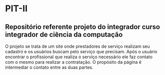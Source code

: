 # PIT-II

## Repositório referente projeto do integrador curso integrador de ciência da computação

O projeto se trata de um site onde prestadores de serviço realizam seu cadastro e os usuários buscam pelo serviço que precisam.
Após o usuário encontrar o profissional que realiza o serviço necessário ele faz contato com o mesmo para realizar a contratação.
O propósito da página é intermediar o contato entre as duas partes.
